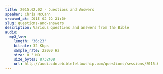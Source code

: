 ```yaml
---
title: 2015.02.02 - Questions and Answers
speaker: Chris McCann
created_at: 2015-02-02 21:30
slug: questions-and-answers
description: Various questions and answers from the Bible
audio:
  mp3_low:
    length: '36:23'
    bitrate: 32 Kbps
    sample_rate: 22050 Hz
    size: 8.3 MB
    size_bytes: 8732408
    url: http://audiocdn.ebiblefellowship.com/questions/sessions/2015.02.02_McCann_-_Questions_and_Answers.mp3
---
```

